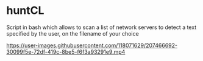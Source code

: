 # huntCL

Script in bash which allows to scan a list of network servers to detect a text specified by the user, on the filename of your choice

https://user-images.githubusercontent.com/118071629/207466692-30099f5e-72df-419c-8be5-f6f3a93291e9.mp4

